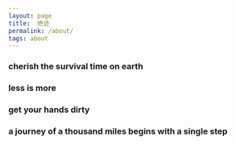 ```yaml
---
layout: page
title:  绝迹
permalink: /about/
tags: about
---
```

### cherish the survival time on earth

### less is more

### get your hands dirty

### a journey of a thousand miles begins with a single step



